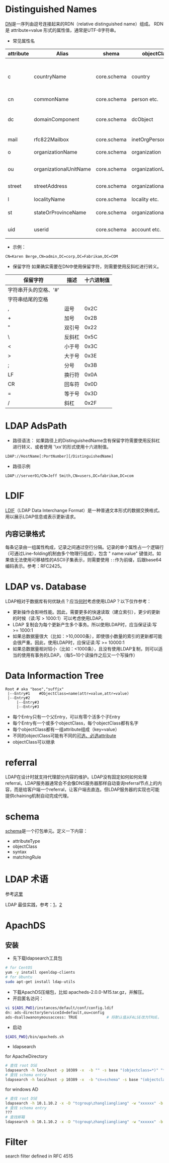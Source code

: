# Distinguished Names

[DN](http://msdn.microsoft.com/en-us/library/aa366101(v=vs.85).aspx)是一序列由逗号连接起来的RDN（relative distinguished
name）组成。
RDN是 attribute=value 形式的属性值，通常是UTF-8字符串。

* 常见属性名

 attribute | Alias                  | shema       | objectClass          | notes
-----------|------------------------|-------------|----------------------|-----------------
 c         | countryName            | core.schema | country              | ISO 3166:两位国家编码
 cn        | commonName             | core.schema | person etc.          |
 dc        | domainComponent        | core.schema | dcObject             | 域名的任意部分
 mail      | rfc822Mailbox          | core.schema | inetOrgPerson        |
 o         | organizationName       | core.schema | organization         | 组织名称
 ou        | organizationalUnitName | core.schema | organizationUnit     | 单位名称
 street    | streetAddress          | core.schema | organizationalPerson | 街道地址
 l         | localityName           | core.schema | locality etc.        | 地区
 st        | stateOrProvinceName    | core.schema | organizationalPerson | 州名/省名
 uid       | userid                 | core.schema | account etc.         | 用户名等

* 示例：

```
CN=Karen Berge,CN=admin,DC=corp,DC=Fabrikam,DC=COM
```

* 保留字符
  如果确实需要在DN中使用保留字符，则需要使用反斜杠进行转义。

 保留字符         | 描述  | 十六进制值
--------------|-----|-------
| 字符串开头的空格、'#' |
| 字符串结尾的空格     |
 ,            | 逗号  | 0x2C
 +            | 加号  | 0x2B
 "            | 双引号 | 0x22
 \            | 反斜杠 | 0x5C
 <            | 小于号 | 0x3C
 >            | 大于号 | 0x3E
 ;            | 分号  | 0x3B
 LF           | 换行符 | 0x0A
 CR           | 回车符 | 0x0D
 =            | 等于号 | 0x3D
 /            | 斜杠  | 0x2F

# LDAP AdsPath

* 路径语法：
  如果路径上的DistinguishedName含有保留字符需要使用反斜杠进行转义、或者使用 '\xx'的形式使用十六进制值。

```
LDAP://HostName[:PortNumber][/DistinguishedName]
```

* 路径示例

```
LDAP://server01/CN=Jeff Smith,CN=users,DC=fabrikam,DC=com
```

# LDIF

[LDIF](http://en.wikipedia.org/wiki/LDAP_Data_Interchange_Format)（LDAP Data Interchange
Format）是一种普通文本形式的数据交换格式。用以展示LDAP信息或表示更新请求。

## 内容记录格式

每条记录由一组属性构成，记录之间通过空行分隔。记录的单个属性占一个逻辑行（可通过Line-folding机制由多个物理行组成），包含 "
name:value" 键值对。如果值无法使用可移植性的ASCII子集表示，则需要使用 `::`作为前缀，后跟base64编码表示。参考：RFC2425。

# LDAP vs. Database

LDAP相对于数据库有何优缺点？应当[何时](http://www.zytrax.com/books/ldap/ch2/index.html#database)考虑使用LDAP？以下仅作参考：

* 更新操作会影响性能。因此，需要更多的快速读取（建立索引），更少的更新的时候（读:写 > 1000:1）可以考虑使用LDAP。
* LDAP 复制会为每个更新产生多个事务。所以使用LDAP时，应当保证读:写 >= 1000:1
* 如果总数据量很大（比如：>10,0000条），即使很小数量的索引的更新都可能会很严重。因此，使用LDAP时，应保证读:写 >= 10000:1
* 如果总数据量相对较小（比如：<1000条），且没有使用LDAP复制，则可以适当的使用有事务的LDAP。（每5~10个读操作之后又一个写操作）

# Data Informaction Tree

```
Root # aka "base","suffix"
 |--Entry#1    #ObjectClass=name(attr=value,attr=value)
 |--Entry#2
     |--Entry#3
     |--Entry#3
```

* 每个Entry只有一个父Entry，可以有零个活多个子Entry
* 每个Entry有一个或多个objectClass，每个objectClass都有名字
* 每个objectClass都有一组attribute组成（key=value）
* 不同的objectClass可能有不同的[可选、必选attribute](http://www.zytrax.com/books/ldap/ape/index.html#objectclasses)
* objectClass可以继承

# referral

LDAP在设计时就支持代理部分内容的维护。LDAP没有固定如何如何处理referral。LDAP服务器通常会不会像DNS服务器那样自动查询referral节点上的内容，而是给客户端一个referral，让客户端去直连。但LDAP服务器的实现也可能提供chaining机制自动完成代理。

# schema

[schema](http://directory.apache.org/apacheds/basic-ug/2.3-introducing-schema.html)是一个打包单元。定义一下内容：

* attributeType
* objectClass
* syntax
* matchingRule

# LDAP 术语

参考[这里](http://www.zytrax.com/books/ldap/apd/)

LDAP
最佳实践，参考：[1](http://ldapmaven.com/2011/10/27/ldap-programming-best-practices/)，[2](http://www.ldapguru.info/ldap/ldap-programming-practices.html)

# ApachDS

## 安装

* 先下载ldapsearch工具包

```bash
# for CentOS
yum -y install openldap-clients
# for Ubuntu
sudo apt-get install ldap-utils
```

* 下载ApachDS压缩包，比如 apacheds-2.0.0-M15.tar.gz，并解压。
* 开启匿名访问：

```bash
vi ${ADS_PWD}/instances/default/conf/config.ldif
dn: ads-directoryServiceId=default,ou=config
ads-dsallowanonymousaccess: TRUE             # 将默认值从FALSE改为TRUE。
```

* 启动

```bash
${ADS_PWD}/bin/apacheds.sh
```

* ldapsearch

for ApacheDirectory

```bash
# 查找 root DSE
ldapsearch -h localhost -p 10389 -x  -b "" -s base "(objectclass=*)" "*" +
# 查找 schema entry
ldapsearch -h localhost -p 10389 -x  -b "cn=schema" -s base "(objectclass=subschema)" "*" +
```

for windows AD

```bash
# 查找 root DSE
ldapsearch -h 10.1.10.2 -x -D "tcgroup\zhangliangliang" -w "xxxxxx" -b "" -s base "(objectclass=*)" "*" +
# 查找 schema entry
???
# 查找邮箱
ldapsearch -h 10.1.10.2 -x -D "tcgroup\zhangliangliang" -w "xxxxxx" -b "dc=tcgroup,dc=local" -s sub "(objectclass=person)" mail
```

# Filter

search filter defined in RFC 4515
